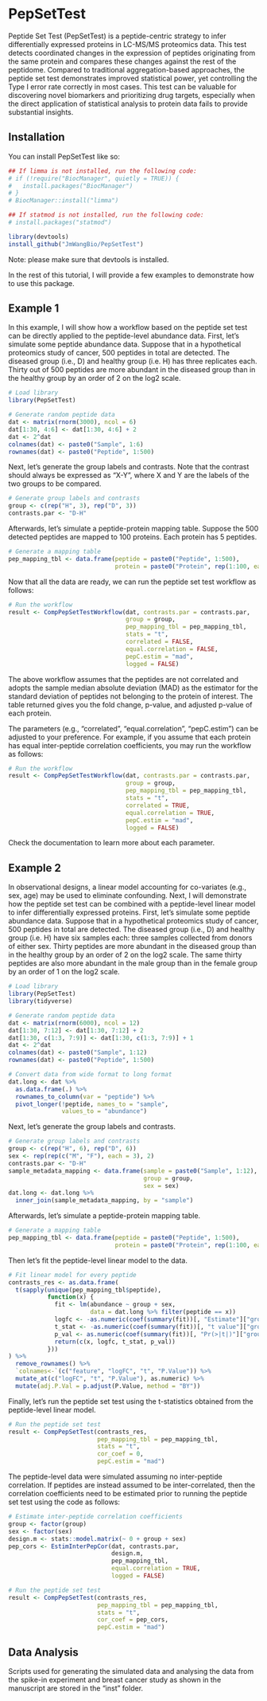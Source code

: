 
<!-- README.md is generated from README.Rmd. Please edit that file -->

# PepSetTest

<!-- badges: start -->
<!-- badges: end -->

Peptide Set Test (PepSetTest) is a peptide-centric strategy to infer
differentially expressed proteins in LC-MS/MS proteomics data. This test
detects coordinated changes in the expression of peptides originating
from the same protein and compares these changes against the rest of the
peptidome. Compared to traditional aggregation-based approaches, the
peptide set test demonstrates improved statistical power, yet
controlling the Type I error rate correctly in most cases. This test can
be valuable for discovering novel biomarkers and prioritizing drug
targets, especially when the direct application of statistical analysis
to protein data fails to provide substantial insights.

## Installation

You can install PepSetTest like so:

``` r
## If limma is not installed, run the following code:
# if (!require("BiocManager", quietly = TRUE)) {
#   install.packages("BiocManager")
# }
# BiocManager::install("limma")

## If statmod is not installed, run the following code:
# install.packages("statmod")

library(devtools)
install_github("JmWangBio/PepSetTest")
```

Note: please make sure that devtools is installed.

In the rest of this tutorial, I will provide a few examples to
demonstrate how to use this package.

## Example 1

In this example, I will show how a workflow based on the peptide set
test can be directly applied to the peptide-level abundance data. First,
let’s simulate some peptide abundance data. Suppose that in a
hypothetical proteomics study of cancer, 500 peptides in total are
detected. The diseased group (i.e., D) and healthy group (i.e. H) has
three replicates each. Thirty out of 500 peptides are more abundant in
the diseased group than in the healthy group by an order of 2 on the
log2 scale.

``` r
# Load library
library(PepSetTest)

# Generate random peptide data
dat <- matrix(rnorm(3000), ncol = 6)
dat[1:30, 4:6] <- dat[1:30, 4:6] + 2
dat <- 2^dat
colnames(dat) <- paste0("Sample", 1:6)
rownames(dat) <- paste0("Peptide", 1:500)
```

Next, let’s generate the group labels and contrasts. Note that the
contrast should always be expressed as “X-Y”, where X and Y are the
labels of the two groups to be compared.

``` r
# Generate group labels and contrasts
group <- c(rep("H", 3), rep("D", 3))
contrasts.par <- "D-H"
```

Afterwards, let’s simulate a peptide-protein mapping table. Suppose the
500 detected peptides are mapped to 100 proteins. Each protein has 5
peptides.

``` r
# Generate a mapping table
pep_mapping_tbl <- data.frame(peptide = paste0("Peptide", 1:500),
                              protein = paste0("Protein", rep(1:100, each = 5)))
```

Now that all the data are ready, we can run the peptide set test
workflow as follows:

``` r
# Run the workflow
result <- CompPepSetTestWorkflow(dat, contrasts.par = contrasts.par,
                                 group = group,
                                 pep_mapping_tbl = pep_mapping_tbl,
                                 stats = "t",
                                 correlated = FALSE,
                                 equal.correlation = FALSE,
                                 pepC.estim = "mad",
                                 logged = FALSE)
```

The above workflow assumes that the peptides are not correlated and
adopts the sample median absolute deviation (MAD) as the estimator for
the standard deviation of peptides not belonging to the protein of
interest. The table returned gives you the fold change, p-value, and
adjusted p-value of each protein.

The parameters (e.g., “correlated”, “equal.correlation”, “pepC.estim”)
can be adjusted to your preference. For example, if you assume that each
protein has equal inter-peptide correlation coefficients, you may run
the workflow as follows:

``` r
# Run the workflow
result <- CompPepSetTestWorkflow(dat, contrasts.par = contrasts.par,
                                 group = group,
                                 pep_mapping_tbl = pep_mapping_tbl,
                                 stats = "t",
                                 correlated = TRUE,
                                 equal.correlation = TRUE,
                                 pepC.estim = "mad",
                                 logged = FALSE)
```

Check the documentation to learn more about each parameter.

## Example 2

In observational designs, a linear model accounting for co-variates
(e.g., sex, age) may be used to eliminate confounding. Next, I will
demonstrate how the peptide set test can be combined with a
peptide-level linear model to infer differentially expressed proteins.
First, let’s simulate some peptide abundance data. Suppose that in a
hypothetical proteomics study of cancer, 500 peptides in total are
detected. The diseased group (i.e., D) and healthy group (i.e. H) have
six samples each: three samples collected from donors of either sex.
Thirty peptides are more abundant in the diseased group than in the
healthy group by an order of 2 on the log2 scale. The same thirty
peptides are also more abundant in the male group than in the female
group by an order of 1 on the log2 scale.

``` r
# Load library
library(PepSetTest)
library(tidyverse)

# Generate random peptide data
dat <- matrix(rnorm(6000), ncol = 12)
dat[1:30, 7:12] <- dat[1:30, 7:12] + 2
dat[1:30, c(1:3, 7:9)] <- dat[1:30, c(1:3, 7:9)] + 1
dat <- 2^dat
colnames(dat) <- paste0("Sample", 1:12)
rownames(dat) <- paste0("Peptide", 1:500)

# Convert data from wide format to long format
dat.long <- dat %>%
  as.data.frame(.) %>%
  rownames_to_column(var = "peptide") %>%
  pivot_longer(!peptide, names_to = "sample",
               values_to = "abundance")
```

Next, let’s generate the group labels and contrasts.

``` r
# Generate group labels and contrasts
group <- c(rep("H", 6), rep("D", 6))
sex <- rep(rep(c("M", "F"), each = 3), 2)
contrasts.par <- "D-H"
sample_metadata_mapping <- data.frame(sample = paste0("Sample", 1:12),
                                      group = group, 
                                      sex = sex)
dat.long <- dat.long %>%
  inner_join(sample_metadata_mapping, by = "sample")
```

Afterwards, let’s simulate a peptide-protein mapping table.

``` r
# Generate a mapping table
pep_mapping_tbl <- data.frame(peptide = paste0("Peptide", 1:500),
                              protein = paste0("Protein", rep(1:100, each = 5)))
```

Then let’s fit the peptide-level linear model to the data.

``` r
# Fit linear model for every peptide
contrasts_res <- as.data.frame(
  t(sapply(unique(pep_mapping_tbl$peptide), 
           function(x) {
             fit <- lm(abundance ~ group + sex,
                       data = dat.long %>% filter(peptide == x))
             logfc <- -as.numeric(coef(summary(fit))[, "Estimate"]["groupH"])
             t_stat <- -as.numeric(coef(summary(fit))[, "t value"]["groupH"])
             p_val <- as.numeric(coef(summary(fit))[, "Pr(>|t|)"]["groupH"])
             return(c(x, logfc, t_stat, p_val))
           }))
) %>% 
  remove_rownames() %>%
  `colnames<-`(c("feature", "logFC", "t", "P.Value")) %>%
  mutate_at(c("logFC", "t", "P.Value"), as.numeric) %>%
  mutate(adj.P.Val = p.adjust(P.Value, method = "BY"))
```

Finally, let’s run the peptide set test using the t-statistics obtained
from the peptide-level linear model.

``` r
# Run the peptide set test
result <- CompPepSetTest(contrasts_res,
                         pep_mapping_tbl = pep_mapping_tbl,
                         stats = "t",
                         cor_coef = 0,
                         pepC.estim = "mad")
```

The peptide-level data were simulated assuming no inter-peptide
correlation. If peptides are instead assumed to be inter-correlated,
then the correlation coefficients need to be estimated prior to running
the peptide set test using the code as follows:

``` r
# Estimate inter-peptide correlation coefficients
group <- factor(group)
sex <- factor(sex)
design.m <- stats::model.matrix(~ 0 + group + sex)
pep_cors <- EstimInterPepCor(dat, contrasts.par, 
                             design.m,
                             pep_mapping_tbl, 
                             equal.correlation = TRUE,
                             logged = FALSE)

# Run the peptide set test
result <- CompPepSetTest(contrasts_res,
                         pep_mapping_tbl = pep_mapping_tbl,
                         stats = "t",
                         cor_coef = pep_cors,
                         pepC.estim = "mad")
```

## Data Analysis

Scripts used for generating the simulated data and analysing the data
from the spike-in experiment and breast cancer study as shown in the
manuscript are stored in the “inst” folder.
